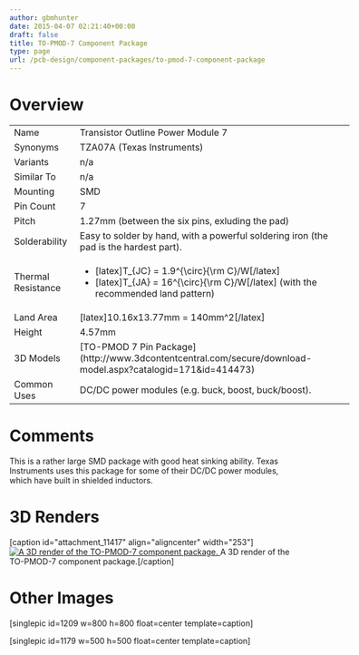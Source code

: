 ```yaml
---
author: gbmhunter
date: 2015-04-07 02:21:40+00:00
draft: false
title: TO-PMOD-7 Component Package
type: page
url: /pcb-design/component-packages/to-pmod-7-component-package
---
```


# Overview


<table style="width: 600px;" >
<tbody >
<tr >

<td >Name
</td>

<td >Transistor Outline Power Module 7
</td>
</tr>
<tr >

<td >Synonyms
</td>

<td >TZA07A (Texas Instruments)
</td>
</tr>
<tr >

<td >Variants
</td>

<td >n/a
</td>
</tr>
<tr >

<td >Similar To
</td>

<td >n/a
</td>
</tr>
<tr >

<td >Mounting
</td>

<td >SMD
</td>
</tr>
<tr >

<td >Pin Count
</td>

<td >7
</td>
</tr>
<tr >

<td >Pitch
</td>

<td >1.27mm (between the six pins, exluding the pad)
</td>
</tr>
<tr >

<td >Solderability
</td>

<td >Easy to solder by hand, with a powerful soldering iron (the pad is the hardest part).
</td>
</tr>
<tr >

<td >Thermal Resistance
</td>

<td >



  * [latex]T_{JC} = 1.9^{\circ}{\rm C}/W[/latex]
  * [latex]T_{JA} = 16^{\circ}{\rm C}/W[/latex] (with the recommended land pattern)


</td>
</tr>
<tr >

<td >Land Area
</td>

<td >[latex]10.16x13.77mm = 140mm^2[/latex]
</td>
</tr>
<tr >

<td >Height
</td>

<td >4.57mm
</td>
</tr>
<tr >

<td >3D Models
</td>

<td >[TO-PMOD 7 Pin Package](http://www.3dcontentcentral.com/secure/download-model.aspx?catalogid=171&id=414473)
</td>
</tr>
<tr >

<td >Common Uses
</td>

<td >DC/DC power modules (e.g. buck, boost, buck/boost).
</td>
</tr>
</tbody>
</table>


# Comments




This is a rather large SMD package with good heat sinking ability. Texas Instruments uses this package for some of their DC/DC power modules, which have built in shielded inductors.




# 3D Renders


[caption id="attachment_11417" align="aligncenter" width="253"][![A 3D render of the TO-PMOD-7 component package.](http://blog.mbedded.ninja/wp-content/uploads/2015/04/to-pmod-7-component-package-3d-render.jpg)
](http://blog.mbedded.ninja/wp-content/uploads/2015/04/to-pmod-7-component-package-3d-render.jpg) A 3D render of the TO-PMOD-7 component package.[/caption]


# Other Images




[singlepic id=1209 w=800 h=800 float=center template=caption]




[singlepic id=1179 w=500 h=500 float=center template=caption]
